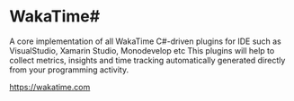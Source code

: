 # WakaTime#
A core implementation of all WakaTime C#-driven plugins for IDE such as VisualStudio, Xamarin Studio, Monodevelop etc
This plugins will help to collect metrics, insights and time tracking automatically generated directly from your programming activity.

https://wakatime.com
